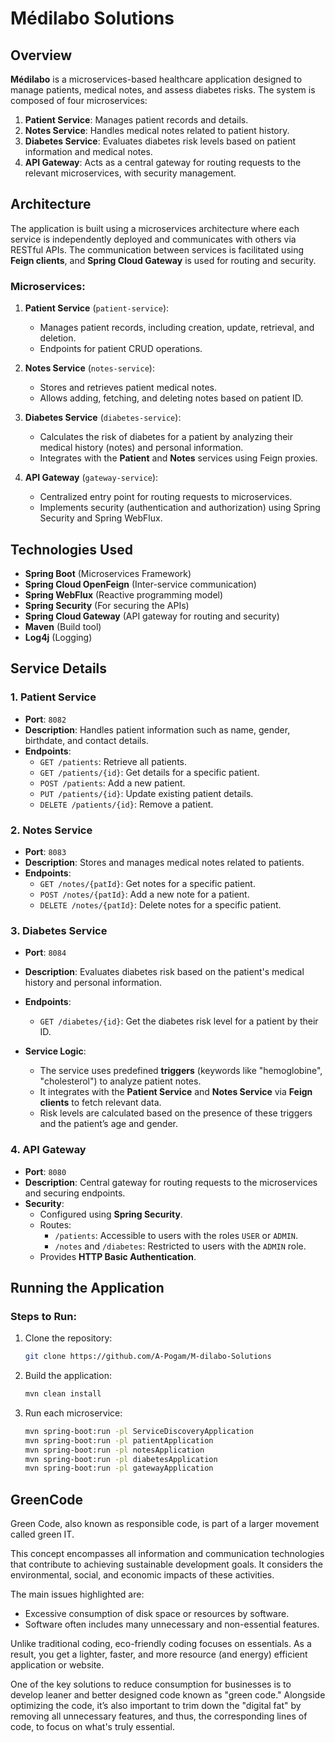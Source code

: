 # Médilabo Solutions
## Overview

**Médilabo** is a microservices-based healthcare application designed to manage patients, medical notes, and assess diabetes risks. The system is composed of four microservices:

1. **Patient Service**: Manages patient records and details.
2. **Notes Service**: Handles medical notes related to patient history.
3. **Diabetes Service**: Evaluates diabetes risk levels based on patient information and medical notes.
4. **API Gateway**: Acts as a central gateway for routing requests to the relevant microservices, with security management.

## Architecture

The application is built using a microservices architecture where each service is independently deployed and communicates with others via RESTful APIs. The communication between services is facilitated using **Feign clients**, and **Spring Cloud Gateway** is used for routing and security.

### Microservices:

1. **Patient Service** (`patient-service`):
    - Manages patient records, including creation, update, retrieval, and deletion.
    - Endpoints for patient CRUD operations.

2. **Notes Service** (`notes-service`):
    - Stores and retrieves patient medical notes.
    - Allows adding, fetching, and deleting notes based on patient ID.

3. **Diabetes Service** (`diabetes-service`):
    - Calculates the risk of diabetes for a patient by analyzing their medical history (notes) and personal information.
    - Integrates with the **Patient** and **Notes** services using Feign proxies.

4. **API Gateway** (`gateway-service`):
    - Centralized entry point for routing requests to microservices.
    - Implements security (authentication and authorization) using Spring Security and Spring WebFlux.

## Technologies Used

- **Spring Boot** (Microservices Framework)
- **Spring Cloud OpenFeign** (Inter-service communication)
- **Spring WebFlux** (Reactive programming model)
- **Spring Security** (For securing the APIs)
- **Spring Cloud Gateway** (API gateway for routing and security)
- **Maven** (Build tool)
- **Log4j** (Logging)

## Service Details

### 1. **Patient Service**
- **Port**: `8082`
- **Description**: Handles patient information such as name, gender, birthdate, and contact details.
- **Endpoints**:
    - `GET /patients`: Retrieve all patients.
    - `GET /patients/{id}`: Get details for a specific patient.
    - `POST /patients`: Add a new patient.
    - `PUT /patients/{id}`: Update existing patient details.
    - `DELETE /patients/{id}`: Remove a patient.

### 2. **Notes Service**
- **Port**: `8083`
- **Description**: Stores and manages medical notes related to patients.
- **Endpoints**:
    - `GET /notes/{patId}`: Get notes for a specific patient.
    - `POST /notes/{patId}`: Add a new note for a patient.
    - `DELETE /notes/{patId}`: Delete notes for a specific patient.

### 3. **Diabetes Service**
- **Port**: `8084`
- **Description**: Evaluates diabetes risk based on the patient's medical history and personal information.
- **Endpoints**:
    - `GET /diabetes/{id}`: Get the diabetes risk level for a patient by their ID.

- **Service Logic**:
    - The service uses predefined **triggers** (keywords like "hemoglobine", "cholesterol") to analyze patient notes.
    - It integrates with the **Patient Service** and **Notes Service** via **Feign clients** to fetch relevant data.
    - Risk levels are calculated based on the presence of these triggers and the patient’s age and gender.

### 4. **API Gateway**
- **Port**: `8080`
- **Description**: Central gateway for routing requests to the microservices and securing endpoints.
- **Security**:
    - Configured using **Spring Security**.
    - Routes:
        - `/patients`: Accessible to users with the roles `USER` or `ADMIN`.
        - `/notes` and `/diabetes`: Restricted to users with the `ADMIN` role.
    - Provides **HTTP Basic Authentication**.

## Running the Application
### Steps to Run:
1. Clone the repository:
   ```bash
   git clone https://github.com/A-Pogam/M-dilabo-Solutions

2. Build the application:
    ```bash
    mvn clean install

3. Run each microservice:
    ```bash
    mvn spring-boot:run -pl ServiceDiscoveryApplication
    mvn spring-boot:run -pl patientApplication
    mvn spring-boot:run -pl notesApplication
    mvn spring-boot:run -pl diabetesApplication
    mvn spring-boot:run -pl gatewayApplication

## GreenCode
Green Code, also known as responsible code, is part of a larger movement called green IT.

This concept encompasses all information and communication technologies that contribute to achieving sustainable development goals. It considers the environmental, social, and economic impacts of these activities.

The main issues highlighted are:

- Excessive consumption of disk space or resources by software.
- Software often includes many unnecessary and non-essential features.

Unlike traditional coding, eco-friendly coding focuses on essentials. As a result, you get a lighter, faster, and more resource (and energy) efficient application or website.

One of the key solutions to reduce consumption for businesses is to develop leaner and better designed code known as "green code." Alongside optimizing the code, it’s also important to trim down the "digital fat" by removing all unnecessary features, and thus, the corresponding lines of code, to focus on what's truly essential.
